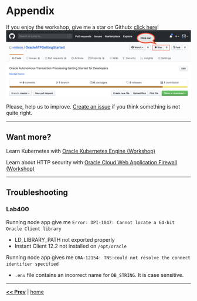# Appendix

If you enjoy the workshop, give me a star on Github: [click here](https://github.com/vmleon/OracleATPGettingStarted)!
![Github start](../images/github.png)

Please, help us to improve. [Create an issue](https://github.com/vmleon/OracleATPGettingStarted/issues) if you think something is not quite right.

---

## Want more?

Learn Kubernetes with [Oracle Kubernetes Engine (Workshop)](https://github.com/vmleon/OKE-first-steps)

Learn about HTTP security with [Oracle Cloud Web Application Firewall (Workshop)](https://github.com/vmleon/Oracle-WAF-Demo)

---

## Troubleshooting

### Lab400

Running node app give me `Error: DPI-1047: Cannot locate a 64-bit Oracle Client library`

- LD_LIBRARY_PATH not exported properly
- Instant Client 12.2 not installed on `/opt/oracle`

Running node app gives me `ORA-12154: TNS:could not resolve the connect identifier specified`

- `.env` file contains an incorrect name for `DB_STRING`. It is case sensitive.

---

[**<< Prev**](../lab600/README.md) | [home](../README.md)
